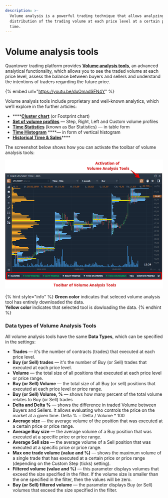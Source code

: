 ```yaml
---
description: >-
  Volume analysis is a powerful trading technique that allows analyzing the
  distribution of the trading volume at each price level at a certain period of
  time.
---
```


# Volume analysis tools

Quantower trading platform provides [**Volume analysis tools**](https://www.quantower.com/volumeanalysistools), an advanced analytical functionality, which allows you to see the traded volume at each price level, assess the balance between buyers and sellers and understand the intentions of traders regarding the future price.

{% embed url="https://youtu.be/duOmadSFN4Y" %}

Volume analysis tools include proprietary and well-known analytics, which we’ll explore in the further articles:

* \*\*\*\*[**Cluster chart**](https://help.quantower.com/analytics-panels/chart/volume-analysis-tools/cluster-chart) \(or Footprint chart\)
* [**Set of volume profiles**](https://help.quantower.com/analytics-panels/chart/volume-analysis-tools/volume-profiles) — Step, Right, Left and Custom volume profiles
* [**Time Statistics**](https://help.quantower.com/analytics-panels/chart/volume-analysis-tools/time-statistics) \(known as Bar Statistics\) — in table form
* [**Time Histogram**](https://help.quantower.com/analytics-panels/chart/volume-analysis-tools/time-histogram) ****— in form of vertical histogram
* [**Historical Time & Sales**](https://help.quantower.com/analytics-panels/chart/volume-analysis-tools/historical-time-and-sales)\*\*\*\*

 The screenshot below shows how you can activate the toolbar of volume analysis tools:

![](../../../.gitbook/assets/volume-analysis-tools.png)

{% hint style="info" %}
**Green color** indicates that seleced volume analysis tool has entirely downloaded the data.   
**Yellow color** indicates that selected tool is dowloading the data.
{% endhint %}

### Data types of Volume Analysis Tools

All volume analysis tools have the same **Data Types**, which can be specified in the settings:

* **Trades** — it's the number of contracts \(trades\) that executed at each price level.
* **Buy \(or Sell\) trades** — it's the number of Buy \(or Sell\) trades that executed at each price level.
* **Volume** — the total size of all positions that executed at each price level or price range.
* **Buy \(or Sell\) Volume** — the total size of all Buy \(or sell\) positions that executed at each price level or price range.
* **Buy \(or Sell\) Volume, %** — shows how many percent of the total volume relates to Buy \(or Sell\) trades
* **Delta and Delta %** — shows the difference in traded Volume between Buyers and Sellers. It allows evaluating who controls the price on the market at a given time.  Delta % = Delta / Volume \* 100
* **Average size** — the average volume of the position that was executed at a certain price or price range.
* **Average Buy size** — the average volume of a Buy position that was executed at a specific price or price range.
* **Average Sell size** — the average volume of a Sell position that was executed at a specific price or price range.
* **Max one trade volume \(value and %\)** — shows the maximum volume of a single trade that has executed at a certain price or price range \(depending on the Custom Step \(ticks\) setting\).
* **Filtered volume \(value and %\)** — this parameter displays volumes that exceed the size specified in the filter. If the volume size is smaller than the one specified in the filter, then the values will be zero.
* **Buy \(or Sell\) filtered volume** — the parameter displays Buy \(or Sell\) volumes that exceed the size specified in the filter.

